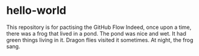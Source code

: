 # hello-world
This repository is for pactising the GitHub Flow
Indeed, once upon a time, there was a frog that lived in a pond.
The pond was nice and wet. It had green things living in it.
Dragon flies visited it sometimes.
At night, the frog sang.
